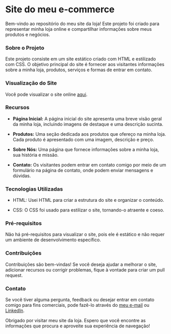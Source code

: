# Site do meu e-commerce

Bem-vindo ao repositório do meu site da loja! Este projeto foi criado para representar minha loja online e compartilhar informações sobre meus produtos e negócios. 

### Sobre o Projeto

Este projeto consiste em um site estático criado com HTML e estilizado com CSS. O objetivo principal do site é fornecer aos visitantes informações sobre a minha loja, produtos, serviços e formas de entrar em contato.

### Visualização do Site

Você pode visualizar o site online [aqui](https://loja-virtual-propria.vercel.app/).

### Recursos

- **Página Inicial:** A página inicial do site apresenta uma breve visão geral da minha loja, incluindo imagens de destaque e uma descrição sucinta.

- **Produtos:** Uma seção dedicada aos produtos que ofereço na minha loja. Cada produto é apresentado com uma imagem, descrição e preço.

- **Sobre Nós:** Uma página que fornece informações sobre a minha loja, sua história e missão.

- **Contato:** Os visitantes podem entrar em contato comigo por meio de um formulário na página de contato, onde podem enviar mensagens e dúvidas.

### Tecnologias Utilizadas

- HTML: Usei HTML para criar a estrutura do site e organizar o conteúdo.

- CSS: O CSS foi usado para estilizar o site, tornando-o atraente e coeso.

### Pré-requisitos

Não há pré-requisitos para visualizar o site, pois ele é estático e não requer um ambiente de desenvolvimento específico.


### Contribuições

Contribuições são bem-vindas! Se você deseja ajudar a melhorar o site, adicionar recursos ou corrigir problemas, fique à vontade para criar um pull request.

### Contato

Se você tiver alguma pergunta, feedback ou desejar entrar em contato comigo para fins comerciais, pode fazê-lo através do [meu e-mail](mailto:samuel1808@hotmail.com) ou [LinkedIn](https://www.linkedin.com/in/samuel-sfeir-434152278/).

Obrigado por visitar meu site da loja. Espero que você encontre as informações que procura e aproveite sua experiência de navegação!
